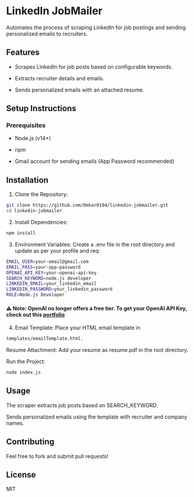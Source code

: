 

# LinkedIn JobMailer

Automates the process of scraping LinkedIn for job postings and sending personalized emails to recruiters.

## Features

- Scrapes LinkedIn for job posts based on configurable keywords.

- Extracts recruiter details and emails.

- Sends personalized emails with an attached resume.

## Setup Instructions

### Prerequisites

- Node.js (v14+)

- npm

- Gmail account for sending emails (App Password recommended)

## Installation

1. Clone the Repository:

```bash
git clone https://github.com/Omkar0104/linkedin-jobmailer.git
cd linkedin-jobmailer
```

2. Install Dependencies:

```bash
npm install
```

3. Environment Variables: Create a .env file in the root directory and update as per your profile and req:
```bash
EMAIL_USER=your-email@gmail.com
EMAIL_PASS=your-app-password
OPENAI_API_KEY=your-openai-api-key
SEARCH_KEYWORD=node.js developer
LINKEDIN_EMAIL=your_linkedin_email
LINKEDIN_PASSWORD=your_linkedin_password
ROLE=Node.js Developer
```
#### ⚠️ Note: OpenAI no longer offers a free tier. To get your OpenAI API Key, check out this [portfolio](https://www.youtube.com/watch?v=YP8mV_2RDLc&t=21s)

4. Email Template:
Place your HTML email template in
```bash
templates/emailTemplate.html.
```

Resume Attachment:
Add your resume as resume.pdf in the root directory.

Run the Project:
```bash
node index.js
```

## Usage

The scraper extracts job posts based on SEARCH_KEYWORD.

Sends personalized emails using the template with recruiter and company names.

## Contributing

Feel free to fork and submit pull requests!

## License

MIT